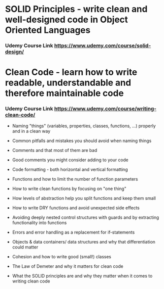 # SOLID Principles - write clean and well-designed code in Object Oriented Languages
### Udemy Course Link https://www.udemy.com/course/solid-design/

# Clean Code - learn how to write readable, understandable and therefore maintainable code
### Udemy Course Link https://www.udemy.com/course/writing-clean-code/

- Naming "things" (variables, properties, classes, functions, ...) properly and in a clean way

- Common pitfalls and mistakes you should avoid when naming things

- Comments and that most of them are bad

- Good comments you might consider adding to your code

- Code formatting - both horizontal and vertical formatting

- Functions and how to limit the number of function parameters

- How to write clean functions by focusing on "one thing"

- How levels of abstraction help you split functions and keep them small

- How to write DRY functions and avoid unexpected side effects

- Avoiding deeply nested control structures with guards and by extracting functionality into functions

- Errors and error handling as a replacement for if-statements

- Objects & data containers/ data structures and why that differentiation could matter

- Cohesion and how to write good (small!) classes

- The Law of Demeter and why it matters for clean code

- What the SOLID principles are and why they matter when it comes to writing clean code
